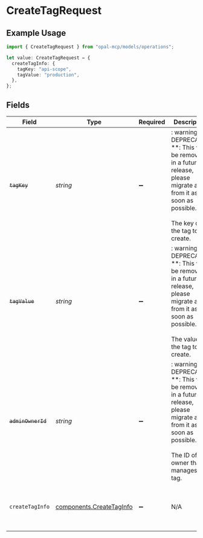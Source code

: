 # CreateTagRequest

## Example Usage

```typescript
import { CreateTagRequest } from "opal-mcp/models/operations";

let value: CreateTagRequest = {
  createTagInfo: {
    tagKey: "api-scope",
    tagValue: "production",
  },
};
```

## Fields

| Field                                                                                                                                                              | Type                                                                                                                                                               | Required                                                                                                                                                           | Description                                                                                                                                                        | Example                                                                                                                                                            |
| ------------------------------------------------------------------------------------------------------------------------------------------------------------------ | ------------------------------------------------------------------------------------------------------------------------------------------------------------------ | ------------------------------------------------------------------------------------------------------------------------------------------------------------------ | ------------------------------------------------------------------------------------------------------------------------------------------------------------------ | ------------------------------------------------------------------------------------------------------------------------------------------------------------------ |
| ~~`tagKey`~~                                                                                                                                                       | *string*                                                                                                                                                           | :heavy_minus_sign:                                                                                                                                                 | : warning: ** DEPRECATED **: This will be removed in a future release, please migrate away from it as soon as possible.<br/><br/>The key of the tag to create.     | api-scope                                                                                                                                                          |
| ~~`tagValue`~~                                                                                                                                                     | *string*                                                                                                                                                           | :heavy_minus_sign:                                                                                                                                                 | : warning: ** DEPRECATED **: This will be removed in a future release, please migrate away from it as soon as possible.<br/><br/>The value of the tag to create.   | production                                                                                                                                                         |
| ~~`adminOwnerId`~~                                                                                                                                                 | *string*                                                                                                                                                           | :heavy_minus_sign:                                                                                                                                                 | : warning: ** DEPRECATED **: This will be removed in a future release, please migrate away from it as soon as possible.<br/><br/>The ID of the owner that manages the tag. | f92aa855-cea9-4814-b9d8-f2a60d3e4a06                                                                                                                               |
| `createTagInfo`                                                                                                                                                    | [components.CreateTagInfo](../../models/components/createtaginfo.md)                                                                                               | :heavy_minus_sign:                                                                                                                                                 | N/A                                                                                                                                                                | {<br/>"tag_key": "api-scope",<br/>"tag_value": "production"<br/>}                                                                                                  |